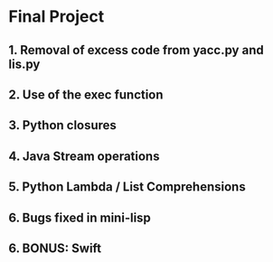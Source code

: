 # Final Project #

## 1. Removal of excess code from yacc.py and lis.py
## 2. Use of the exec function
## 3. Python closures
## 4. Java Stream operations
## 5. Python Lambda / List Comprehensions
## 6. Bugs fixed in mini-lisp 
## 6. BONUS: Swift

